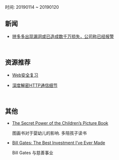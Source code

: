 时间: 20190114 ~ 20190120

##	新闻

*	[拼多多出现漏洞或已造成数千万损失，公司称已经报警](https://36kr.com/p/5173201.html)

	<br>

##	资源推荐

*	[Web安全复习](https://zhuanlan.zhihu.com/p/54595372)

*	[深度解密HTTP通信细节](https://zhuanlan.zhihu.com/p/55230700)

	<br>

##	其他

*	[The Secret Power of the Children’s Picture Book](https://www.wsj.com/articles/the-secret-power-of-the-childrens-picture-book-11547824940?mod=article_inline)

	图画书对于婴幼儿的影响. 多陪孩子读书

*	[Bill Gates: The Best Investment I’ve Ever Made](https://www.wsj.com/articles/bill-gates-the-best-investment-ive-ever-made-11547683309?mod=trending_now_5)

	Bill Gates 与慈善事业

	<br>
